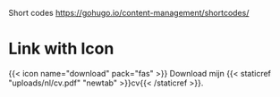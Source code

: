 Short codes
https://gohugo.io/content-management/shortcodes/


<!-- Embed video

https://discourse.gohugo.io/t/embedding-local-video-in-static-img-or-page-folder-to-website/20220

Example:
{{<video library="1" src="azure-terraform/TFGitignoreEdit.mp4" controle="yes">}}
-->

# Link with Icon
{{< icon name="download" pack="fas" >}} Download mijn {{< staticref "uploads/nl/cv.pdf" "newtab" >}}cv{{< /staticref >}}.
